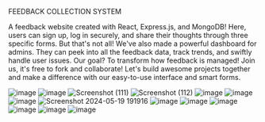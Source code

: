 FEEDBACK COLLECTION SYSTEM

A feedback website created with React, Express.js, and MongoDB! Here, users can sign up, log in securely, and share their thoughts through three specific forms. But that's not all! We've also made a powerful dashboard for admins. They can peek into all the feedback data, track trends, and swiftly handle user issues. Our goal? To transform how feedback is managed! Join us, it's free to fork and collaborate! Let's build awesome projects together and make a difference with our easy-to-use interface and smart forms.


![image](https://github.com/sarathnakka/Zidio-Feedback_Collection_System/assets/101663778/9bc6de22-e6b4-45ff-8ecc-5f5e81636c5c)
![image](https://github.com/sarathnakka/Zidio-Feedback_Collection_System/assets/101663778/a31aae1a-3050-4f0b-8298-d68acf09862e)
![Screenshot (111)](https://github.com/sarathnakka/Zidio-Feedback_Collection_System/assets/101663778/caffe122-da0b-48e3-a846-2e47789feab0)
![Screenshot (112)](https://github.com/sarathnakka/Zidio-Feedback_Collection_System/assets/101663778/f9d2b747-c468-4be6-9e7b-c8f31ce2b1f1)
![image](https://github.com/sarathnakka/Zidio-Feedback_Collection_System/assets/101663778/7eb9f791-3bfd-47e7-b7de-e83e2216ce52)
![image](https://github.com/sarathnakka/Zidio-Feedback_Collection_System/assets/101663778/fd23a5b9-682a-4d37-8551-efa4eea65a98)
![image](https://github.com/sarathnakka/Zidio-Feedback_Collection_System/assets/101663778/233d1eeb-1743-44d8-9319-7b32ec62f394)
![Screenshot 2024-05-19 191916](https://github.com/sarathnakka/Zidio-Feedback_Collection_System/assets/101663778/208d8f8c-4b24-4f6d-b6b2-96fb1782eb6b)
![image](https://github.com/sarathnakka/Zidio-Feedback_Collection_System/assets/101663778/55608863-9dfa-4e0e-a542-8c2087c6e85d)
![image](https://github.com/sarathnakka/Zidio-Feedback_Collection_System/assets/101663778/9588213a-0c62-478e-9b09-4df99945aec3)
![image](https://github.com/sarathnakka/Zidio-Feedback_Collection_System/assets/101663778/4f0535b7-a96e-410e-aa17-5953517f81ca)
![image](https://github.com/sarathnakka/Zidio-Feedback_Collection_System/assets/101663778/1154fb44-b8a1-41c0-b8f5-af5819193fee)
![image](https://github.com/sarathnakka/Zidio-Feedback_Collection_System/assets/101663778/412ea635-a641-46a2-8ad7-f992819e7592)
![image](https://github.com/sarathnakka/Zidio-Feedback_Collection_System/assets/101663778/71d87965-6266-472c-8875-bc8da32f27af)





